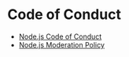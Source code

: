 # Code of Conduct

* [Node.js Code of Conduct](https://github.com/nodejs/admin/blob/HEAD/CODE_OF_CONDUCT.md)
* [Node.js Moderation Policy](https://github.com/nodejs/admin/blob/HEAD/Moderation-Policy.md)
